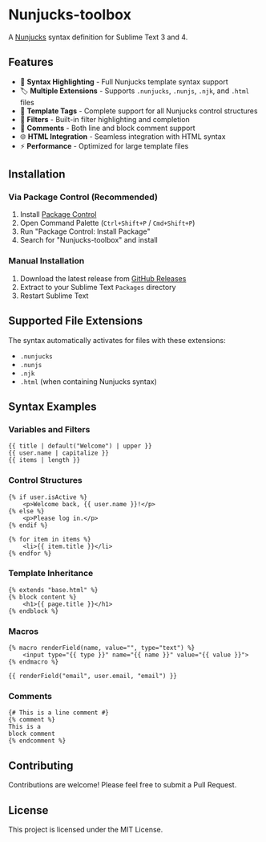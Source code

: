 # Nunjucks-toolbox

A [Nunjucks](https://mozilla.github.io/nunjucks/) syntax definition for Sublime Text 3 and 4.

## Features

- 🎨 **Syntax Highlighting** - Full Nunjucks template syntax support
- 🏷️ **Multiple Extensions** - Supports `.nunjucks`, `.nunjs`, `.njk`, and `.html` files
- 🔧 **Template Tags** - Complete support for all Nunjucks control structures
- 🎯 **Filters** - Built-in filter highlighting and completion
- 💬 **Comments** - Both line and block comment support
- 🌐 **HTML Integration** - Seamless integration with HTML syntax
- ⚡ **Performance** - Optimized for large template files

## Installation

### Via Package Control (Recommended)
1. Install [Package Control](https://packagecontrol.io/installation)
2. Open Command Palette (`Ctrl+Shift+P` / `Cmd+Shift+P`)
3. Run "Package Control: Install Package"
4. Search for "Nunjucks-toolbox" and install

### Manual Installation
1. Download the latest release from [GitHub Releases](https://github.com/andreacollet/nunjucks-toolbox/releases)
2. Extract to your Sublime Text `Packages` directory
3. Restart Sublime Text

## Supported File Extensions

The syntax automatically activates for files with these extensions:
- `.nunjucks`
- `.nunjs` 
- `.njk`
- `.html` (when containing Nunjucks syntax)

## Syntax Examples

### Variables and Filters
```nunjucks
{{ title | default("Welcome") | upper }}
{{ user.name | capitalize }}
{{ items | length }}
```

### Control Structures
```nunjucks
{% if user.isActive %}
    <p>Welcome back, {{ user.name }}!</p>
{% else %}
    <p>Please log in.</p>
{% endif %}

{% for item in items %}
    <li>{{ item.title }}</li>
{% endfor %}
```

### Template Inheritance
```nunjucks
{% extends "base.html" %}
{% block content %}
    <h1>{{ page.title }}</h1>
{% endblock %}
```

### Macros
```nunjucks
{% macro renderField(name, value="", type="text") %}
    <input type="{{ type }}" name="{{ name }}" value="{{ value }}">
{% endmacro %}

{{ renderField("email", user.email, "email") }}
```

### Comments
```nunjucks
{# This is a line comment #}
{% comment %}
This is a 
block comment
{% endcomment %}
```

## Contributing

Contributions are welcome! Please feel free to submit a Pull Request.

## License

This project is licensed under the MIT License.
